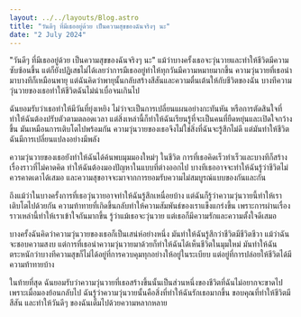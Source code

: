 ```yaml
---
layout: ../../layouts/Blog.astro
title: "วันดีๆ ที่มีเธออยู่ด้วย เป็นความสุขของฉันจริงๆ นะ"
date: "2 July 2024"
---
```



"วันดีๆ ที่มีเธออยู่ด้วย เป็นความสุขของฉันจริงๆ นะ" แม้ว่าบางครั้งเธอจะวุ่นวายและทำให้ชีวิตมีความซับซ้อนขึ้น แต่ก็ยังปฏิเสธไม่ได้เลยว่าการมีเธออยู่ทำให้ทุกวันมีความหมายมากขึ้น ความวุ่นวายที่เธอนำมาบางทีก็เหมือนพายุ แต่ฉันคิดว่าพายุนั้นกลับสร้างสีสันและความตื่นเต้นให้กับชีวิตของฉัน บางทีความวุ่นวายของเธอทำให้ชีวิตฉันไม่น่าเบื่อจนเกินไป

ฉันยอมรับว่าเธอทำให้มีวันที่ยุ่งเหยิง ไม่ว่าจะเป็นการเปลี่ยนแผนอย่างกะทันหัน หรือการตัดสินใจที่ทำให้ฉันต้องปรับตัวตามตลอดเวลา แต่สิ่งเหล่านี้ก็ทำให้ฉันเรียนรู้ที่จะเป็นคนที่ยืดหยุ่นและเปิดใจกว้างขึ้น มันเหมือนการเติบโตไปพร้อมกัน ความวุ่นวายของเธอจึงไม่ใช่สิ่งที่ฉันจะรู้สึกไม่ดี แต่มันทำให้ชีวิตฉันมีการเปลี่ยนแปลงอย่างมีพลัง

ความวุ่นวายของเธอยังทำให้ฉันได้ค้นพบมุมมองใหม่ๆ ในชีวิต การที่เธอคิดเร็วทำเร็วและบางทีก็สร้างเรื่องราวที่ไม่คาดคิด ทำให้ฉันต้องมองปัญหาในแบบที่ต่างออกไป บางทีเธออาจจะทำให้ฉันรู้ว่าชีวิตไม่ควรคาดเดาได้เสมอ และความสุขอาจจะมาจากการยอมรับความไม่สมบูรณ์แบบของกันและกัน

ถึงแม้ว่าในบางครั้งการที่เธอวุ่นวายอาจทำให้ฉันรู้สึกเหนื่อยบ้าง แต่ฉันก็รู้ว่าความวุ่นวายนี้ทำให้เราเติบโตไปด้วยกัน ความท้าทายที่เกิดขึ้นกลับทำให้ความสัมพันธ์ของเราแข็งแกร่งขึ้น เพราะการผ่านเรื่องราวเหล่านี้ทำให้เราเข้าใจกันมากขึ้น รู้ว่าแม้เธอจะวุ่นวาย แต่เธอก็มีความรักและความตั้งใจดีเสมอ

บางครั้งฉันคิดว่าความวุ่นวายของเธอก็เป็นเสน่ห์อย่างหนึ่ง มันทำให้ฉันรู้สึกว่าชีวิตมีชีวิตชีวา แม้ว่าฉันจะชอบความสงบ แต่การที่เธอนำความวุ่นวายมาด้วยก็ทำให้ฉันได้เห็นชีวิตในมุมใหม่ มันทำให้ฉันตระหนักว่าบางทีความสุขก็ไม่ได้อยู่ที่การควบคุมทุกอย่างให้อยู่ในระเบียบ แต่อยู่ที่การปล่อยให้ชีวิตได้มีความท้าทายบ้าง

ในท้ายที่สุด ฉันยอมรับว่าความวุ่นวายที่เธอสร้างขึ้นนั้นเป็นส่วนหนึ่งของชีวิตที่ฉันไม่อยากจะขาดไป เพราะเมื่อมองย้อนกลับไป ฉันรู้ว่าความวุ่นวายนั้นคือสิ่งที่ทำให้ฉันรักเธอมากขึ้น ขอบคุณที่ทำให้ชีวิตมีสีสัน และทำให้วันดีๆ ของฉันเต็มไปด้วยความหลากหลาย